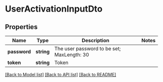 # UserActivationInputDto

## Properties
Name | Type | Description | Notes
------------ | ------------- | ------------- | -------------
**password** | **string** | The user password to be set; MaxLength: 30 | 
**token** | **string** | Token | 

[[Back to Model list]](../README.md#documentation-for-models) [[Back to API list]](../README.md#documentation-for-api-endpoints) [[Back to README]](../README.md)


